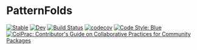 # PatternFolds

[![Stable](https://img.shields.io/badge/docs-stable-blue.svg)](https://Humans-of-Julia.github.io/PatternFolds.jl/stable)
[![Dev](https://img.shields.io/badge/docs-dev-blue.svg)](https://Humans-of-Julia.github.io/PatternFolds.jl/dev)
[![Build Status](https://github.com/Humans-of-Julia/PatternFolds.jl/workflows/CI/badge.svg)](https://github.com/Humans-of-Julia/PatternFolds.jl/actions)
[![codecov](https://codecov.io/gh/Humans-of-Julia/PatternFolds.jl/branch/main/graph/badge.svg?token=XCWI9E6NK7)](https://codecov.io/gh/Humans-of-Julia/PatternFolds.jl)
[![Code Style: Blue](https://img.shields.io/badge/code%20style-blue-4495d1.svg)](https://github.com/invenia/BlueStyle)
[![ColPrac: Contributor's Guide on Collaborative Practices for Community Packages](https://img.shields.io/badge/ColPrac-Contributor's%20Guide-blueviolet)](https://github.com/SciML/ColPrac)
